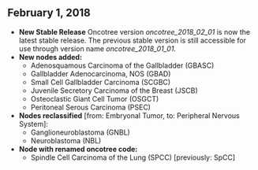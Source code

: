 ## February 1, 2018
 *   **New Stable Release** Oncotree version *oncotree_2018_02_01* is now the latest stable release. The previous stable version is still accessible for use through version name *oncotree_2018_01_01*.
 *   **New nodes added:**
        * Adenosquamous Carcinoma of the Gallbladder (GBASC)
        * Gallbladder Adenocarcinoma, NOS (GBAD)
        * Small Cell Gallbladder Carcinoma (SCGBC)
        * Juvenile Secretory Carcinoma of the Breast (JSCB)
        * Osteoclastic Giant Cell Tumor (OSGCT)
        * Peritoneal Serous Carcinoma (PSEC)
 *   **Nodes reclassified** [from: Embryonal Tumor, to: Peripheral Nervous System]:
        * Ganglioneuroblastoma (GNBL)
        * Neuroblastoma (NBL)
 *   **Node with renamed oncotree code:**
        * Spindle Cell Carcinoma of the Lung (SPCC) [previously: SpCC]
